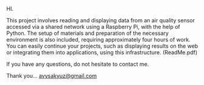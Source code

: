 HI.

This project involves reading and displaying data from an air quality sensor accessed via a shared network 
using a Raspberry Pi, with the help of Python. The setup of materials and preparation of the necessary 
environment is also included, requiring approximately four hours of work. You can easily continue your 
projects, such as displaying results on the web or integrating them into applications, using this 
infrastructure. (ReadMe.pdf)

If you have any questions, do not hesitate to contact me. 

Thank you...
avysakyuz@gmail.com
